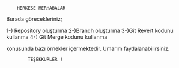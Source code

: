 		HERKESE MERHABALAR
Burada görecekleriniz;

1-) Repository oluşturma
2-)Branch oluşturma
3-)Git Revert kodunu kullanma
4-) Git Merge kodunu kullanma 

konusunda bazı örnekler içermektedir. Umarım faydalanabilirsiniz.

			TEŞEKKÜRLER !